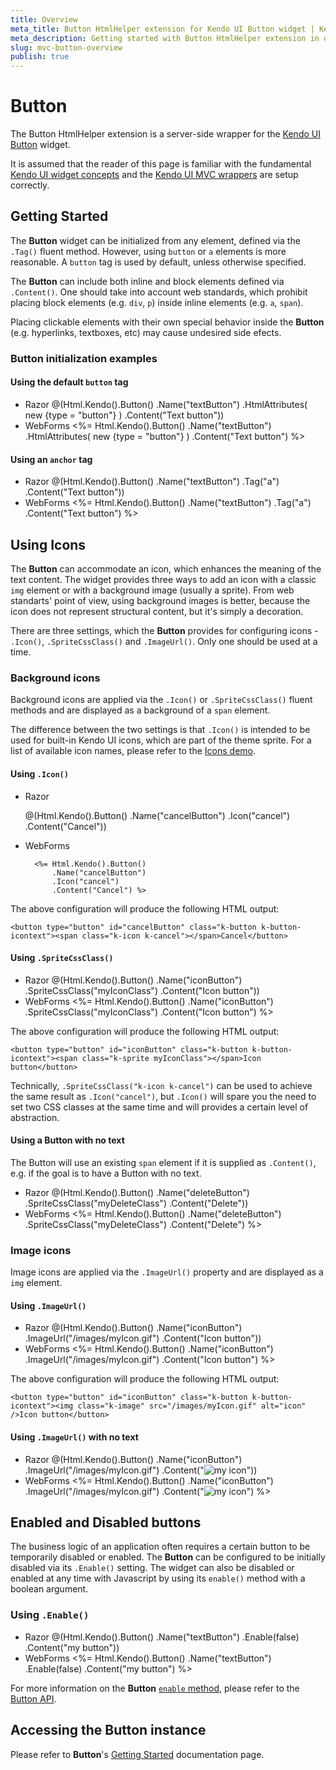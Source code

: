 ```yaml
---
title: Overview
meta_title: Button HtmlHelper extension for Kendo UI Button widget | Kendo UI documentation
meta_description: Getting started with Button HtmlHelper extension in quick steps - configure Kendo UI Button widget and operate Kendo UI Button events.
slug: mvc-button-overview
publish: true
---
```


# Button

The Button HtmlHelper extension is a server-side wrapper for the [Kendo UI Button](http://docs.kendoui.com/api/web/button) widget.

It is assumed that the reader of this page is familiar with the fundamental [Kendo UI widget concepts](/getting-started/widgets) and
the [Kendo UI MVC wrappers](/getting-started/using-kendo-with/aspnet-mvc/introduction) are setup correctly.

## Getting Started

The **Button** widget can be initialized from any element, defined via the `.Tag()` fluent method. However, using `button` or `a` elements is more reasonable. A `button` tag is used by default, unless otherwise specified.

The **Button** can include both inline and block elements defined via `.Content()`. One should take into account web standards, which prohibit placing block elements (e.g. `div`, `p`) inside inline elements (e.g. `a`, `span`).

Placing clickable elements with their own special behavior inside the **Button** (e.g. hyperlinks, textboxes, etc) may cause undesired side efects.

### Button initialization examples

#### Using the default `button` tag

* Razor
    @(Html.Kendo().Button()
        .Name("textButton")
        .HtmlAttributes( new {type = "button"} )
        .Content("Text button"))
* WebForms
    <%= Html.Kendo().Button()
        .Name("textButton")
        .HtmlAttributes( new {type = "button"} )
        .Content("Text button") %>

#### Using an `anchor` tag

* Razor
    @(Html.Kendo().Button()
        .Name("textButton")
        .Tag("a")
        .Content("Text button"))
* WebForms
    <%= Html.Kendo().Button()
        .Name("textButton")
        .Tag("a")
        .Content("Text button") %>

## Using Icons

The **Button** can accommodate an icon, which enhances the meaning of the text content.
The widget provides three ways to add an icon with a classic `img` element or with a background image (usually a sprite).
From web standarts' point of view, using background images is better, because the icon does not represent structural content, but it's simply a decoration.

There are three settings, which the **Button** provides for configuring icons - `.Icon()`, `.SpriteCssClass()` and `.ImageUrl()`. Only one should be used at a time.

### Background icons

Background icons are applied via the `.Icon()` or `.SpriteCssClass()` fluent methods and are displayed as a background of a `span` element.

The difference between the two settings is that `.Icon()` is intended to be used for built-in Kendo UI icons, which are part of the theme sprite.
For a list of available icon names, please refer to the [Icons demo](http://demos.kendoui.com/web/styling/icons.html).

#### Using `.Icon()`

* Razor

    @(Html.Kendo().Button()
        .Name("cancelButton")
        .Icon("cancel")
        .Content("Cancel"))
* WebForms

        <%= Html.Kendo().Button()
            .Name("cancelButton")
            .Icon("cancel")
            .Content("Cancel") %>

The above configuration will produce the following HTML output:

    <button type="button" id="cancelButton" class="k-button k-button-icontext"><span class="k-icon k-cancel"></span>Cancel</button>

#### Using `.SpriteCssClass()`

* Razor
    @(Html.Kendo().Button()
        .Name("iconButton")
        .SpriteCssClass("myIconClass")
        .Content("Icon button"))
* WebForms
    <%= Html.Kendo().Button()
        .Name("iconButton")
        .SpriteCssClass("myIconClass")
        .Content("Icon button") %>

The above configuration will produce the following HTML output:

    <button type="button" id="iconButton" class="k-button k-button-icontext"><span class="k-sprite myIconClass"></span>Icon button</button>
        
Technically, `.SpriteCssClass("k-icon k-cancel")` can be used to achieve the same result as `.Icon("cancel")`,
but `.Icon()` will spare you the need to set two CSS classes at the same time and will provides a certain level of abstraction.

#### Using a Button with no text

The Button will use an existing `span` element if it is supplied as `.Content()`, e.g. if the goal is to have a Button with no text.

* Razor
    @(Html.Kendo().Button()
        .Name("deleteButton")
        .SpriteCssClass("myDeleteClass")
        .Content("<span class='k-sprite'>Delete</span>"))
* WebForms
    <%= Html.Kendo().Button()
        .Name("deleteButton")
        .SpriteCssClass("myDeleteClass")
        .Content("<span class='k-sprite'>Delete</span>") %>

### Image icons

Image icons are applied via the `.ImageUrl()` property and are displayed as a `img` element.

#### Using `.ImageUrl()`

* Razor
    @(Html.Kendo().Button()
        .Name("iconButton")
        .ImageUrl("/images/myIcon.gif")
        .Content("Icon button"))
* WebForms
    <%= Html.Kendo().Button()
        .Name("iconButton")
        .ImageUrl("/images/myIcon.gif")
        .Content("Icon button") %>

The above configuration will produce the following HTML output:

    <button type="button" id="iconButton" class="k-button k-button-icontext"><img class="k-image" src="/images/myIcon.gif" alt="icon" />Icon button</button>

#### Using `.ImageUrl()` with no text

* Razor
    @(Html.Kendo().Button()
        .Name("iconButton")
        .ImageUrl("/images/myIcon.gif")
        .Content("<img class='k-image' alt='my icon' />"))
* WebForms
    <%= Html.Kendo().Button()
        .Name("iconButton")
        .ImageUrl("/images/myIcon.gif")
        .Content("<img class='k-image' alt='my icon' />") %>

## Enabled and Disabled buttons

The business logic of an application often requires a certain button to be temporarily disabled or enabled.
The **Button** can be configured to be initially disabled via its `.Enable()` setting.
The widget can also be disabled or enabled at any time with Javascript by using its `enable()` method with a boolean argument.

### Using `.Enable()`

* Razor
    @(Html.Kendo().Button()
        .Name("textButton")
        .Enable(false)
        .Content("my button"))
* WebForms
    <%= Html.Kendo().Button()
        .Name("textButton")
        .Enable(false)
        .Content("my button") %>

For more information on the **Button** [`enable` method](/api/web/button#methods-enable), please refer to the [Button API](/api/web/button/).

## Accessing the Button instance

Please refer to **Button**'s [Getting Started](/getting-started/web/button/overview/#accessing-the-button-instance) documentation page.